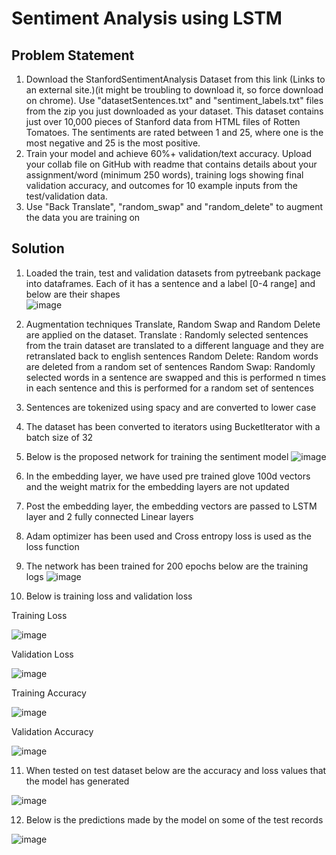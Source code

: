 # Sentiment Analysis using LSTM

## Problem Statement

1. Download the StanfordSentimentAnalysis Dataset from this link  (Links to an external site.)(it might be troubling to download it, so force download on chrome). Use "datasetSentences.txt" and "sentiment_labels.txt" files from the zip you just downloaded as your dataset. This dataset contains just over 10,000 pieces of Stanford data from HTML files of Rotten Tomatoes. The sentiments are rated between 1 and 25, where one is the most negative and 25 is the most positive.
2. Train your model and achieve 60%+ validation/text accuracy. Upload your collab file on GitHub with readme that contains details about your assignment/word (minimum 250 words), training logs showing final validation accuracy, and outcomes for 10 example inputs from the test/validation data.
3. Use "Back Translate", "random_swap" and "random_delete" to augment the data you are training on


## Solution

1. Loaded the train, test and validation datasets from pytreebank package into dataframes. Each of it has a sentence and a label [0-4 range] and below are their shapes  
![image](https://user-images.githubusercontent.com/24980224/120672755-3658a780-c4b0-11eb-8a6c-0e02109c6864.png)

2. Augmentation techniques Translate, Random Swap and Random Delete are applied on the dataset. 
    Translate : Randomly selected sentences from the train dataset are translated to a different language and they are retranslated back to english sentences
    Random Delete: Random words are deleted from a random set of sentences
    Random Swap: Randomly selected words in a sentence are swapped and this is performed n times in each sentence and this is performed for a random set of sentences

3. Sentences are tokenized using spacy and are converted to lower case 
4. The dataset has been converted to iterators using BucketIterator with a batch size of 32
5. Below is the proposed network for training the sentiment model
![image](https://user-images.githubusercontent.com/24980224/121193493-84dcbc00-c88b-11eb-95da-c72fa6393988.png)

6. In the embedding layer, we have used pre trained glove 100d vectors and the weight matrix for the embedding layers are not updated
7. Post the embedding layer, the embedding vectors are passed to LSTM layer and 2 fully connected Linear layers
8. Adam optimizer has been used and Cross entropy loss is used as the loss function
9. The network has been trained for 200 epochs below are the training logs
![image](https://user-images.githubusercontent.com/24980224/121204128-4ac3e800-c894-11eb-8c81-7416d2f066a6.png)


10. Below is training  loss and validation loss

Training Loss

![image](https://user-images.githubusercontent.com/24980224/121204259-64fdc600-c894-11eb-9cae-46cb3b7354f3.png)

Validation Loss

![image](https://user-images.githubusercontent.com/24980224/121204284-6af3a700-c894-11eb-8537-1a9fd919524a.png)

Training Accuracy

![image](https://user-images.githubusercontent.com/24980224/121204364-78109600-c894-11eb-98a3-721704e58810.png)


Validation Accuracy

![image](https://user-images.githubusercontent.com/24980224/121204414-7f37a400-c894-11eb-8762-ca97685ecc35.png)

11. When tested on test dataset below are the accuracy and loss values that the model has generated

![image](https://user-images.githubusercontent.com/24980224/121206990-895aa200-c896-11eb-9f6c-66bf578f764a.png)


12. Below is the predictions made by the model on some of the test records

![image](https://user-images.githubusercontent.com/24980224/121213762-2835cd00-c89c-11eb-9745-68191ccf4e3b.png)
